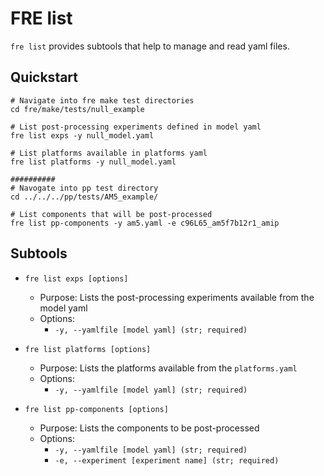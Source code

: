 # FRE list
`fre list` provides subtools that help to manage and read yaml files.

## Quickstart
```
# Navigate into fre make test directories
cd fre/make/tests/null_example

# List post-processing experiments defined in model yaml
fre list exps -y null_model.yaml

# List platforms available in platforms yaml
fre list platforms -y null_model.yaml

##########
# Navogate into pp test directory
cd ../../../pp/tests/AM5_example/

# List components that will be post-processed
fre list pp-components -y am5.yaml -e c96L65_am5f7b12r1_amip
```

## Subtools
- `fre list exps [options]`
   - Purpose: Lists the post-processing experiments available from the model yaml
   - Options:
        - `-y, --yamlfile [model yaml] (str; required)`

- `fre list platforms [options]`
   - Purpose: Lists the platforms available from the `platforms.yaml`
   - Options:
        - `-y, --yamlfile [model yaml] (str; required)`

- `fre list pp-components [options]`
   - Purpose: Lists the components to be post-processed
   - Options:
        - `-y, --yamlfile [model yaml] (str; required)`
        - `-e, --experiment [experiment name] (str; required)`
